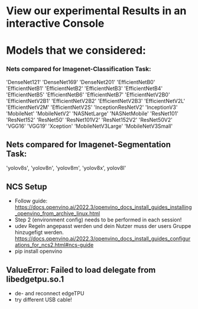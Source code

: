 # View our experimental Results in an interactive Console




# Models that we considered:
### Nets compared for Imagenet-Classification Task:
'DenseNet121' 'DenseNet169'  'DenseNet201'  'EfficientNetB0'  'EfficientNetB1'  'EfficientNetB2'  'EfficientNetB3'  'EfficientNetB4'  'EfficientNetB5'  'EfficientNetB6'  'EfficientNetB7'  'EfficientNetV2B0'  'EfficientNetV2B1'  'EfficientNetV2B2'  'EfficientNetV2B3'  'EfficientNetV2L'  'EfficientNetV2M'  'EfficientNetV2S'  'InceptionResNetV2'  'InceptionV3'  'MobileNet'  'MobileNetV2'  'NASNetLarge'  'NASNetMobile'  'ResNet101'  'ResNet152'  'ResNet50'  'ResNet101V2'  'ResNet152V2'  'ResNet50V2'  'VGG16'  'VGG19'  'Xception'  'MobileNetV3Large'  'MobileNetV3Small'
## Nets compared for Imagenet-Segmentation Task:
'yolov8s', 'yolov8n', 'yolov8m', 'yolov8x', yolov8l'


## NCS Setup
- Follow guide: https://docs.openvino.ai/2022.3/openvino_docs_install_guides_installing_openvino_from_archive_linux.html
- Step 2 (environment config) needs to be performed in each session!
- udev Regeln angepasst werden und dein Nutzer muss der users Gruppe hinzugefigt werden. https://docs.openvino.ai/2022.3/openvino_docs_install_guides_configurations_for_ncs2.html#ncs-guide
- pip install openvino


## ValueError: Failed to load delegate from libedgetpu.so.1
- de- and reconnect edgeTPU
- try different USB cable!